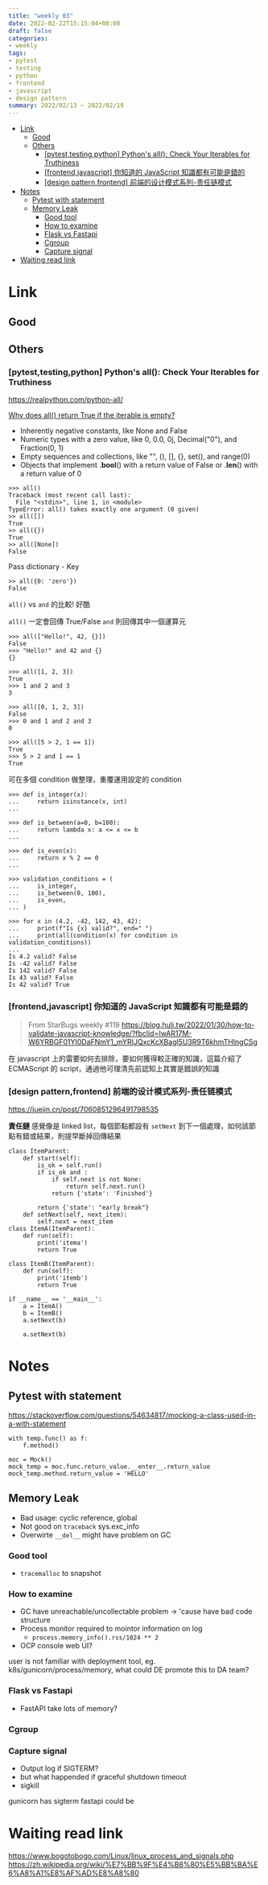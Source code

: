 ```yaml
---
title: "weekly 03"
date: 2022-02-22T15:15:04+08:00
draft: false
categories:
- weekly
tags:
- pytest
- testing
- python 
- frontend
- javascript
- design pattern
summary: 2022/02/13 ~ 2022/02/19
---
```

- [Link](#link)
  - [Good](#good)
  - [Others](#others)
    - [[pytest,testing,python] Python's all(): Check Your Iterables for Truthiness](#pytesttestingpython-pythons-all-check-your-iterables-for-truthiness)
    - [[frontend,javascript] 你知道的 JavaScript 知識都有可能是錯的](#frontendjavascript-你知道的-javascript-知識都有可能是錯的)
    - [[design pattern,frontend] 前端的设计模式系列-责任链模式](#design-patternfrontend-前端的设计模式系列-责任链模式)
- [Notes](#notes)
  - [Pytest with statement](#pytest-with-statement)
  - [Memory Leak](#memory-leak)
    - [Good tool](#good-tool)
    - [How to examine](#how-to-examine)
    - [Flask vs Fastapi](#flask-vs-fastapi)
    - [Cgroup](#cgroup)
    - [Capture signal](#capture-signal)
- [Waiting read link](#waiting-read-link)

# Link
## Good

## Others
### [pytest,testing,python] Python's all(): Check Your Iterables for Truthiness
https://realpython.com/python-all/

[Why does all() return True if the iterable is empty?]( https://blog.carlmjohnson.net/post/2020/python-square-of-opposition/)

- Inherently negative constants, like None and False
- Numeric types with a zero value, like 0, 0.0, 0j, Decimal("0"), and Fraction(0, 1)
- Empty sequences and collections, like "", (), [], {}, set(), and range(0)
- Objects that implement .__bool__() with a return value of False or .__len__() with a return value of 0

```python=
>>> all()
Traceback (most recent call last):
  File "<stdin>", line 1, in <module>
TypeError: all() takes exactly one argument (0 given)
>> all([])
True
>> all({})
True
>> all([None])
False
```

Pass dictionary - Key 

```python=
>> all({0: 'zero'})
False
```

`all()` vs `and` 的比較! 好酷

`all()` 一定會回傳 True/False
`and` 則回傳其中一個運算元


```python=
>>> all(["Hello!", 42, {}])
False
>>> "Hello!" and 42 and {}
{}

>>> all([1, 2, 3])
True
>>> 1 and 2 and 3
3

>>> all([0, 1, 2, 3])
False
>>> 0 and 1 and 2 and 3
0

>>> all([5 > 2, 1 == 1])
True
>>> 5 > 2 and 1 == 1
True
```

可在多個 condition 做整理，重覆運用設定的 condition 
```python=
>>> def is_integer(x):
...     return isinstance(x, int)
...

>>> def is_between(a=0, b=100):
...     return lambda x: a <= x <= b
...

>>> def is_even(x):
...     return x % 2 == 0
...

>>> validation_conditions = (
...     is_integer,
...     is_between(0, 100),
...     is_even,
... )

>>> for x in (4.2, -42, 142, 43, 42):
...     print(f"Is {x} valid?", end=" ")
...     print(all(condition(x) for condition in validation_conditions))
...
Is 4.2 valid? False
Is -42 valid? False
Is 142 valid? False
Is 43 valid? False
Is 42 valid? True
```

### [frontend,javascript] 你知道的 JavaScript 知識都有可能是錯的
> From StarBugs weekly #119
https://blog.huli.tw/2022/01/30/how-to-validate-javascript-knowledge/?fbclid=IwAR17M-W6YRBGF01YI0DaFNmY1_mYRIJQxcKcXBagl5U3R9T6khmTHlngCSg

在 javascript 上的雷要如何去排除，要如何獲得較正確的知識，這篇介紹了 ECMAScript 的 script，通過他可理清先前認知上其實是錯誤的知識


### [design pattern,frontend] 前端的设计模式系列-责任链模式
https://juejin.cn/post/7060851296491798535

**責任鏈**
感覺像是 linked list，每個節點都設有 `setNext` 到下一個處理，如何該節點有錯或結果，則提早斷掉回傳結果
```python=
class ItemParent:
    def start(self):
        is_ok = self.run()
        if is_ok and :
            if self.next is not None:
                return self.next.run()
            return {'state': 'Finished'}
            
        return {'state': "early break"}
    def setNext(self, next_item):
        self.next = next_item
class ItemA(ItemParent):
    def run(self):
        print('itema')
        return True
    
class ItemB(ItemParent):
    def run(self):
        print('itemb')
        return True
        
if __name__ == '__main__':
    a = ItemA()
    b = ItemB()
    a.setNext(b)
    
    a.setNext(b)
```
# Notes
## Pytest with statement
https://stackoverflow.com/questions/54634817/mocking-a-class-used-in-a-with-statement

```python=
with temp.func() as f:
    f.method()
```

```python=
moc = Mock()
mock_temp = moc.func.return_value.__enter__.return_value
mock_temp.method.return_value = 'HELLO'
```

## Memory Leak
- Bad usage: cyclic reference, global 
- Not good on `traceback` sys.exc_info
- Overwirte `__del__` might have problem on GC

### Good tool
- `tracemalloc` to snapshot

### How to examine
- GC have unreachable/uncollectable problem -> 'cause have bad code structure
- Process monitor required to mointor information on log
    - `process.memory_info().rss/1024 ** 2`
- OCP console web UI?

user is not familiar with deployment tool, eg. k8s/gunicorn/process/memory, what could DE promote this to DA team?

### Flask vs Fastapi
- FastAPI take lots of memory?


### Cgroup

### Capture signal
- Output log if SIGTERM? 
- but what happended if graceful shutdown timeout
- sigkill

gunicorn has sigterm
fastapi could be


# Waiting read link
https://www.bogotobogo.com/Linux/linux_process_and_signals.php
https://zh.wikipedia.org/wiki/%E7%BB%9F%E4%B8%80%E5%BB%BA%E6%A8%A1%E8%AF%AD%E8%A8%80

